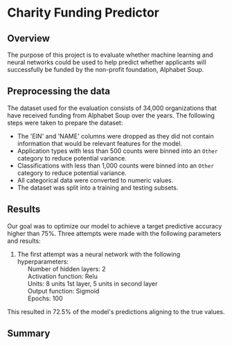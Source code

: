# Charity Funding Predictor

## Overview
The purpose of this project is to evaluate whether machine learning and neural networks could be used to help predict whether applicants will successfully be funded by the non-profit foundation, Alphabet Soup.

## Preprocessing the data
The dataset used for the evaluation consists of 34,000 organizations that have received funding from Alphabet Soup over the years.
The following steps were taken to prepare the dataset:
* The 'EIN' and 'NAME' columns were dropped as they did not contain information that would be relevant features for the model.
* Application types with less than 500 counts were binned into an `Other` category to reduce potential variance.
* Classifications with less than 1,000 counts were binned into an `Other` category to reduce potential variance.
* All categorical data were converted to numeric values.
* The dataset was split into a training and testing subsets.

## Results
Our goal was to optimize our model to achieve a target predictive accuracy higher than 75%. Three attempts were made with the following parameters and results:
1. The first attempt was a neural network with the following hyperparameters:
    <ul>Number of hidden layers: 2</ul>
    <ul>Activation function: Relu</ul>
    <ul>Units: 8 units 1st layer, 5 units in second layer</ul>
    <ul>Output function: Sigmoid</ul>
    <ul>Epochs: 100</ul>

This resulted in 72.5% of the model's predictions aligning to the true values.

## Summary